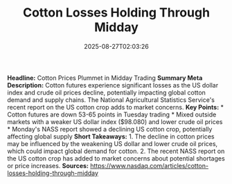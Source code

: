 ﻿---
title: "Cotton Losses Holding Through Midday"
date: "2025-08-27T02:03:26"
category: "Markets"
summary: ""
slug: "cotton losses holding through midday"
source_urls:
  - "https://www.nasdaq.com/articles/cotton-losses-holding-through-midday"
seo:
  title: "Cotton Losses Holding Through Midday | Hash n Hedge"
  description: ""
  keywords: ["news", "markets", "brief"]
---
**Headline:** Cotton Prices Plummet in Midday Trading  **Summary Meta Description:** Cotton futures experience significant losses as the US dollar index and crude oil prices decline, potentially impacting global cotton demand and supply chains. The National Agricultural Statistics Service's recent report on the US cotton crop adds to market concerns.  **Key Points:**  * Cotton futures are down 53-65 points in Tuesday trading * Mixed outside markets with a weaker US dollar index ($98.080) and lower crude oil prices * Monday's NASS report showed a declining US cotton crop, potentially affecting global supply  **Short Takeaways:**  1. The decline in cotton prices may be influenced by the weakening US dollar and lower crude oil prices, which could impact global demand for cotton. 2. The recent NASS report on the US cotton crop has added to market concerns about potential shortages or price increases.  **Sources:**  https://www.nasdaq.com/articles/cotton-losses-holding-through-midday 
